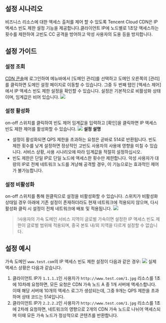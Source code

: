 ## 설정 시나리오
비즈니스 리소스에 대한 액세스 출처를 제어 할 수 있도록 Tencent Cloud CDN은 IP 액세스 빈도 제한 설정 기능을 제공합니다.클라이언트 IP에 노드별로 1초당 액세스하는 횟수를 제한하여 고빈도 CC 공격을 방어하고 악성 사용자의 도용 등을 방지합니다.


## 설정 가이드
### 설정 조회
[CDN 콘솔](https://console.cloud.tencent.com/cdn)에 로그인하여 메뉴바에서 [도메인 관리]를 선택하고 도메인 오른쪽의 [관리]를 클릭하면 도메인 설정 페이지로 이동할 수 있습니다. 그중 두 번째 탭인 [액세스 제어]에서 IP 액세스 빈도 제한 설정을 확인할 수 있습니다. 설정은 기본적으로 비활성화 상태이며, 임계값은 비어 있습니다.
![](https://main.qcloudimg.com/raw/647b73c63e867b31dfc1116fec3225b0.png)

### 설정 활성화

on-off 스위치를 클릭하여 빈도 제어 임계값을 입력하고 [확인]을 클릭하면 IP 액세스 빈도 제한 제어를 활성화할 수 있습니다.
![](https://main.qcloudimg.com/raw/15303948df14017a03ed7b5890c3673a.png)
**설정 설명**

+ 설정이 활성화되면 QPS 제한을 초과하는 요청은 곧바로 514로 반환됩니다. 빈도 제한 횟수를 낮게 설정하면 정상적인 고빈도 사용자의 사용에 영향을 미칠 수 있습니다. 서비스 상황, 사용 시나리오에 따라 임계값을 적절히 설정하십시오.
+ 빈도 제한은 단일 IP로 단일 노드에 액세스한 횟수만 제한합니다. 악성 사용자가 대량의 IP로 전체 네트워크 노드를 겨냥해 공격할 경우, 이 기능으로는 효과적인 제어가 불가능합니다.

### 설정 비활성화
on-off 스위치를 통해 원클릭으로 설정을 비활성화할 수 있습니다. 스위치가 비활성화 상태일 경우 아래에 기존 설정이 존재하더라도 현재 네트워크에 적용되지 않으며, 다시 활성화 클릭 시 설정이 전체 네트워크에 배포 및 적용됩니다.
![](https://main.qcloudimg.com/raw/1f3c1893aed28e3845a1adaea9abf1d9.png)

> !사용자의 가속 도메인 서비스 지역이 글로벌 가속이면 설정한 IP 액세스 빈도 제한이 글로벌 범위에 적용되며, 중국 본토 내/외 지역을 다르게 설정할 수 없습니다.

## 설정 예시
가속 도메인 `www.test.com`의 IP 액세스 빈도 제한 설정이 다음과 같은 경우:
![](https://main.qcloudimg.com/raw/0d78c86a122b3b58c35ca2ba8b3316b6.png)
실제 액세스 상황은 다음과 같습니다.
1. 클라이언트 IP가 `1.1.1.1`인 사용자가 `http://www.test.com/1.jpg` 리소스를 1초에 10차례 요청하면, 모든 요청은 CDN 가속 노드 A 중 1개 서버에 액세스합니다. 이때 해당 서버에 10개의 액세스 로그가 생성되는데, 그중 9개는 QPS 제한을 초과하며 상태 코드는 514입니다.
2. 클라이언트 IP가 `2.2.2.2`인 사용자가 `http://www.test.com/1.jpg` 리소스를 1초에 2차례 요청하면, 네트워크의 영향으로 2개의 CDN 가속 노드로 나뉘어 액세스되며 이때 모든 가속 노드가 정상적으로 콘텐츠를 반환합니다.

